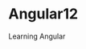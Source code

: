 # Angular12

Learning Angular

<!--
    ng new name : tạo angular
    ng g c Home : tạo component  ( angular generate component)
    -------------------------------------------------------------------------------
    git clone...: tạo clone github
    git add .
    git branch name              : tạo nhánh name
    git checkout name            : chuyển đổi đến nhánh name
    *git checkout -b name         : tạo và chuyển đến nhánh name
    *git push ->git push --set-upstream origin name : push lên nhánh name
    -------------------------------------------------------------------------------
    git commit -m "First commit" : Lưu trữ thay đổi của đầu tiên dữ án
    git push origin main         : push lên nhánh main
 -->
